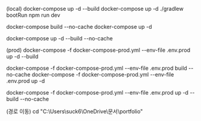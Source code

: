 (local)
docker-compose up -d --build
docker-compose up -d
./gradlew bootRun
npm run dev

docker-compose build --no-cache
docker-compose up -d

docker-compose up -d --build --no-cache

(prod)
docker-compose -f docker-compose-prod.yml --env-file .env.prod up -d --build

docker-compose -f docker-compose-prod.yml --env-file .env.prod build --no-cache
docker-compose -f docker-compose-prod.yml --env-file .env.prod up -d

docker-compose -f docker-compose-prod.yml --env-file .env.prod up -d --build --no-cache

(경로 이동)
cd "C:\Users\suck6\OneDrive\문서\portfolio"